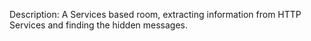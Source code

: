 Description: A Services based room, extracting information from HTTP Services and finding the hidden messages.


